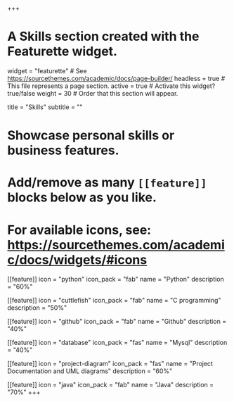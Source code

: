 +++
# A Skills section created with the Featurette widget.
widget = "featurette"  # See https://sourcethemes.com/academic/docs/page-builder/
headless = true  # This file represents a page section.
active = true  # Activate this widget? true/false
weight = 30  # Order that this section will appear.

title = "Skills"
subtitle = ""

# Showcase personal skills or business features.
# 
# Add/remove as many `[[feature]]` blocks below as you like.
# 
# For available icons, see: https://sourcethemes.com/academic/docs/widgets/#icons

[[feature]]
  icon = "python"
  icon_pack = "fab"
  name = "Python"
  description = "60%"  
  
[[feature]]
  icon = "cuttlefish"
  icon_pack = "fab"
  name = "C programming"
  description = "50%"

[[feature]]
  icon = "github"
  icon_pack = "fab"
  name = "Github"
  description = "40%"

  [[feature]]
  icon = "database"
  icon_pack = "fas"
  name = "Mysql"
  description = "40%"

[[feature]]
  icon = "project-diagram"
  icon_pack = "fas"
  name = "Project Documentation and UML diagrams"
  description = "60%"

[[feature]]
  icon = "java"
  icon_pack = "fab"
  name = "Java"
  description = "70%"
+++
